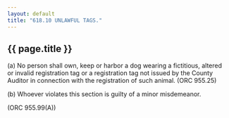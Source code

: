 ```yaml
---
layout: default 
title: "618.10 UNLAWFUL TAGS."
---
```


{{ page.title }}
----------------

​(a) No person shall own, keep or harbor a dog wearing a fictitious,
altered or invalid registration tag or a registration tag not issued by
the County Auditor in connection with the registration of such animal.
(ORC 955.25)

​(b) Whoever violates this section is guilty of a minor misdemeanor.

(ORC 955.99(A))
